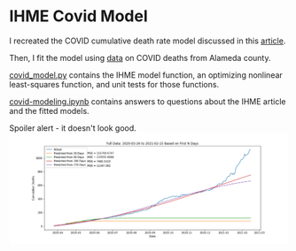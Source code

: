 # IHME Covid Model

I recreated the COVID cumulative death rate model discussed in this [article](https://www.medrxiv.org/content/10.1101/2020.03.27.20043752v1.full).

Then, I fit the model using [data](https://raw.githubusercontent.com/CSSEGISandData/COVID-19/master/csse_covid_19_data/csse_covid_19_time_series/time_series_covid19_deaths_US.csv) on COVID deaths from Alameda county.

[covid_model.py](https://github.com/oliviamcnary/Covid-Model/blob/master/covid_model.py) contains the IHME model function, an optimizing nonlinear least-squares function, and unit tests for those functions.

[covid-modeling.ipynb](https://github.com/oliviamcnary/Covid-Model/blob/master/covid-modeling.ipynb) contains answers to questions about the IHME article and the fitted models.

Spoiler alert - it doesn't look good.
![](model_graph.png)